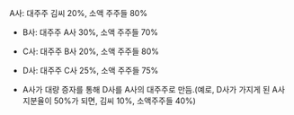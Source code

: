 A사: 대주주 김씨 20%, 소액 주주들 80%
    
- B사: 대주주 A사 30%, 소액 주주들 70%
    
- C사: 대주주 B사 20%, 소액 주주들 80%
    
- D사: 대주주 C사 25%, 소액 주주들 75%
    
- A사가 대량 증자를 통해 D사를 A사의 대주주로 만듬.(예로, D사가 가지게 된 A사 지분율이 50%가 되면, 김씨 10%, 소액주주들 40%)
